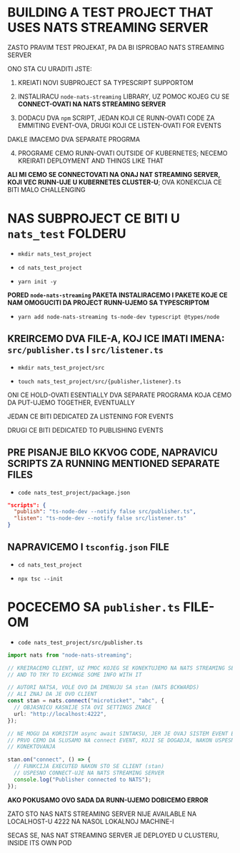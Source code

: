 # BUILDING A TEST PROJECT THAT USES NATS STREAMING SERVER

ZASTO PRAVIM TEST PROJEKAT, PA DA BI ISPROBAO NATS STREAMING SERVER

ONO STA CU URADITI JSTE:

1. KREIATI NOVI SUBPROJECT SA TYPESCRIPT SUPPORTOM

2. INSTALIRACU `node-nats-streaming` LIBRARY, UZ POMOC KOJEG CU SE **CONNECT-OVATI NA NATS STREAMING SERVER**

3. DODACU DVA `npm` SCRIPT, JEDAN KOJI CE RUNN-OVATI CODE ZA EMMITING EVENT-OVA, DRUGI KOJI CE LISTEN-OVATI FOR EVENTS

DAKLE IMACEMO DVA SEPARATE PROGRMA

4. PROGRAME CEMO RUNN-OVATI OUTSIDE OF KUBERNETES; NECEMO KREIRATI DEPLOYMENT AND THINGS LIKE THAT

**ALI MI CEMO SE CONNECTOVATI NA ONAJ NAT STREAMING SERVER, KOJI VEC RUNN-UJE U KUBERNETES CLUSTER-U**; OVA KONEKCIJA CE BITI MALO CHALLENGING

# NAS SUBPROJECT CE BITI U `nats_test` FOLDERU

- `mkdir nats_test_project`

- `cd nats_test_project`

- `yarn init -y`

**PORED `node-nats-streaming` PAKETA INSTALIRACEMO I PAKETE KOJE CE NAM OMOGUCITI DA PROJECT RUNN-UJEMO SA TYPESCRIPTOM**

- `yarn add node-nats-streaming ts-node-dev typescript @types/node`

## KREIRCEMO DVA FILE-A, KOJ ICE IMATI IMENA: `src/publisher.ts` I `src/listener.ts`

- `mkdir nats_test_project/src`

- `touch nats_test_project/src/{publisher,listener}.ts`

ONI CE HOLD-OVATI ESENTIALLY DVA SEPARATE PROGRAMA KOJA CEMO DA PUT-UJEMO TOGETHER, EVENTUALLY

JEDAN CE BITI DEDICATED ZA LISTENING FOR EVENTS

DRUGI CE BITI DEDICATED TO PUBLISHING EVENTS

## PRE PISANJE BILO KKVOG CODE, NAPRAVICU SCRIPTS ZA RUNNING MENTIONED SEPARATE FILES

- `code nats_test_project/package.json`

```json
"scripts": {
  "publish": "ts-node-dev --notify false src/publisher.ts",
  "listen": "ts-node-dev --notify false src/listener.ts"
}
```

## NAPRAVICEMO I `tsconfig.json` FILE

- `cd nats_test_project`

- `npx tsc --init`

# POCECEMO SA `publisher.ts` FILE-OM

- `code nats_test_project/src/publisher.ts`

```ts
import nats from "node-nats-streaming";

// KREIRACEMO CLIENT, UZ PMOC KOJEG SE KONEKTUJEMO NA NATS STREAMING SERVER
// AND TO TRY TO EXCHNGE SOME INFO WITH IT

// AUTORI NATSA, VOLE OVO DA IMENUJU SA stan (NATS BCKWARDS)
// ALI ZNAJ DA JE OVO CLIENT
const stan = nats.connect("microticket", "abc", {
  // OBJASNICU KASNIJE STA OVI SETTINGS ZNACE
  url: "http://localhost:4222",
});

// NE MOGU DA KORISTIM async await SINTAKSU, JER JE OVAJ SISTEM EVENT BASE
// PRVO CEMO DA SLUSAMO NA connect EVENT, KOJI SE DOGADJA, NAKON USPESNOG
// KONEKTOVANJA

stan.on("connect", () => {
  // FUNKCIJA EXECUTED NAKON STO SE CLIENT (stan)
  // USPESNO CONNECT-UJE NA NATS STREAMING SERVER
  console.log("Publisher connected to NATS");
});

```

**AKO POKUSAMO OVO SADA DA RUNN-UJEMO DOBICEMO ERROR**

ZATO STO NAS NATS STREAMING SERVER NIJE AVAILABLE NA LOCALHOST-U 4222 NA NASOL LOKALNOJ MACHINE-I

SECAS SE, NAS NAT STREAMING SERVER JE DEPLOYED U CLUSTERU, INSIDE ITS OWN POD
